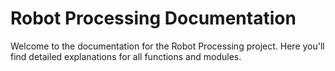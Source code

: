 # Robot Processing Documentation

Welcome to the documentation for the Robot Processing project.
Here you'll find detailed explanations for all functions and modules.
